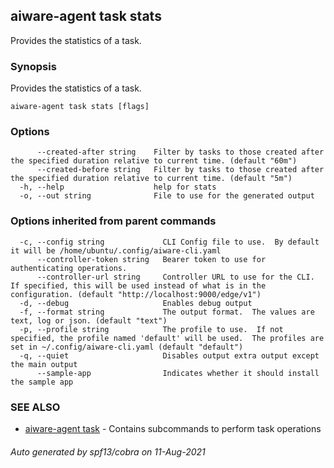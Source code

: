 ## aiware-agent task stats

Provides the statistics of a task.

### Synopsis

Provides the statistics of a task.

```
aiware-agent task stats [flags]
```

### Options

```
      --created-after string    Filter by tasks to those created after the specified duration relative to current time. (default "60m")
      --created-before string   Filter by tasks to those created after the specified duration relative to current time. (default "5m")
  -h, --help                    help for stats
  -o, --out string              File to use for the generated output
```

### Options inherited from parent commands

```
  -c, --config string             CLI Config file to use.  By default it will be /home/ubuntu/.config/aiware-cli.yaml
      --controller-token string   Bearer token to use for authenticating operations.
      --controller-url string     Controller URL to use for the CLI.  If specified, this will be used instead of what is in the configuration. (default "http://localhost:9000/edge/v1")
  -d, --debug                     Enables debug output
  -f, --format string             The output format.  The values are text, log or json. (default "text")
  -p, --profile string            The profile to use.  If not specified, the profile named 'default' will be used.  The profiles are set in ~/.config/aiware-cli.yaml (default "default")
  -q, --quiet                     Disables output extra output except the main output
      --sample-app                Indicates whether it should install the sample app
```

### SEE ALSO

* [aiware-agent task](/cli/aiware-agent_task.md)	 - Contains subcommands to perform task operations

###### Auto generated by spf13/cobra on 11-Aug-2021
